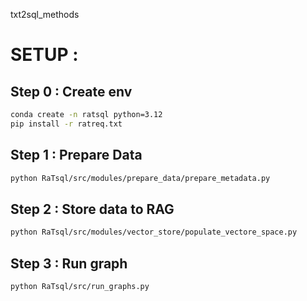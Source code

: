 txt2sql_methods

# SETUP : 

## Step 0 : Create env

```bash
conda create -n ratsql python=3.12
pip install -r ratreq.txt
```

## Step 1 : Prepare Data

```bash 
python RaTsql/src/modules/prepare_data/prepare_metadata.py
```

## Step 2 : Store data to RAG

```bash
python RaTsql/src/modules/vector_store/populate_vectore_space.py
```

## Step 3 : Run graph
```bash
python RaTsql/src/run_graphs.py
```